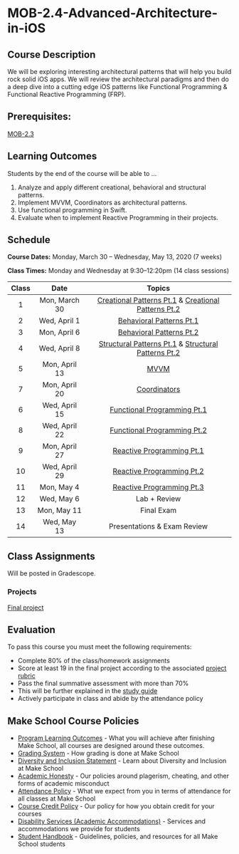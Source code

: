 # MOB-2.4-Advanced-Architecture-in-iOS

## Course Description

We will be exploring interesting architectural patterns that will help you build rock solid iOS apps. We will review the architectural paradigms and then do a deep dive into a cutting edge iOS patterns like Functional Programming & Functional Reactive Programming (FRP).

## Prerequisites:  

[MOB-2.3](https://github.com/Make-School-Courses/MOB-2.3-Concurrency-Parallelism-in-iOS)

## Learning Outcomes

Students by the end of the course will be able to ...

1. Analyze and apply different creational, behavioral and structural patterns.
1. Implement MVVM, Coordinators as architectural patterns.
1. Use functional programming in Swift.
1. Evaluate when to implement Reactive Programming in their projects.

## Schedule

**Course Dates:** Monday, March 30 – Wednesday, May 13, 2020 (7 weeks)

**Class Times:** Monday and Wednesday at 9:30–12:20pm (14 class sessions)

| Class |          Date          |                 Topics                  |
|:-----:|:----------------------:|:---------------------------------------:|
|  1 |  Mon, March 30              | [Creational Patterns Pt.1] & [Creational Patterns Pt.2]  |
|  2 |  Wed, April 1               | [Behavioral Patterns Pt.1]|
|  3 |  Mon, April 6               | [Behavioral Patterns Pt.2]|
|  4 |  Wed, April 8               | [Structural Patterns Pt.1] & [Structural Patterns Pt.2] |
|  5 |  Mon, April 13              | [MVVM]  |
|  7 |  Mon, April 20              | [Coordinators] |
|  6 |  Wed, April 15              | [Functional Programming Pt.1] |
|  8 |  Wed, April 22              | [Functional Programming Pt.2] |
|  9 |  Mon, April 27              | [Reactive Programming Pt.1] |
| 10 |  Wed, April 29              | [Reactive Programming Pt.2]|  
| 11 |  Mon, May 4                 | [Reactive Programming Pt.3]|
| 12 |  Wed, May 6                 | Lab + Review |
| 13 |  Mon, May 11                | Final Exam  |
| 14 |  Wed, May 13                | Presentations & Exam Review |


[Creational Patterns Pt.1]: Lessons/01-Creational-PatternsPt.1/README.md
[Creational Patterns Pt.2]: Lessons/02-Creational-PatternsPt.2/README.md
[Behavioral Patterns Pt.1]: Lessons/03-Behavioral-PatternsPt.1/README.md
[Behavioral Patterns Pt.2]: Lessons/04-Behavioral-PatternsPt.2/README.md
[Structural Patterns Pt.1]: Lessons/05-Structural-PatternsPt.1/README.md
[Structural Patterns Pt.2]: Lessons/06-Structural-PatternsPt.2/README.md
[MVVM]: Lessons/07-MVVM/README.md
[Coordinators]: Lessons/08-Coordinators/README.md
[Functional Programming Pt.1]: Lessons/09-Functional-ProgrammingPt.1/README.md
[Functional Programming Pt.2]: Lessons/10-Functional-ProgrammingPt.2/Lesson10.md
[Reactive Programming Pt.1]: Lessons/11-Reactive-ProgrammingPt.1/Lesson11.md
[Reactive Programming Pt.2]: Lessons/12-Reactive-ProgrammingPt.2/Lesson12.md
[Reactive Programming Pt.3]: Lessons/13-Reactive-ProgrammingPt.3/Lesson13.md

## Class Assignments

Will be posted in Gradescope.

### Projects

[Final project]

[Final project]: Assignments/ProjectSpecifications.md

## Evaluation

To pass this course you must meet the following requirements:

- Complete 80% of the class/homework assignments
- Score at least 19 in the final project according to the associated [project rubric](https://docs.google.com/document/d/1qKSs3S4QlhD_6QpkSsQKtzIdp2lCouEmoRVxvJDvhI0/edit)
- Pass the final summative assessment with more than 70%
 - This will be further explained in the [study guide](ADD_STUDY_GUIDE_LNK)
- Actively participate in class and abide by the attendance policy

## Make School Course Policies


- [Program Learning Outcomes](https://make.sc/program-learning-outcomes) - What you will achieve after finishing Make School, all courses are designed around these outcomes.
- [Grading System](https://make.sc/grading-system) - How grading is done at Make School
- [Diversity and Inclusion Statement](https://make.sc/diversity-and-inclusion-statement) - Learn about Diversity and Inclusion at Make School
- [Academic Honesty](https://make.sc/academic-honesty-policy) - Our policies around plagerism, cheating, and other forms of academic misconduct
- [Attendance Policy](https://make.sc/attendance-policy) - What we expect from you in terms of attendance for all classes at Make School
- [Course Credit Policy](https://make.sc/course-credit-policy) - Our policy for how you obtain credit for your courses
- [Disability Services (Academic Accommodations)](https://make.sc/disability-services) - Services and accommodations we provide for students
- [Student Handbook](https://make.sc/student-handbook) - Guidelines, policies, and resources for all Make School students
